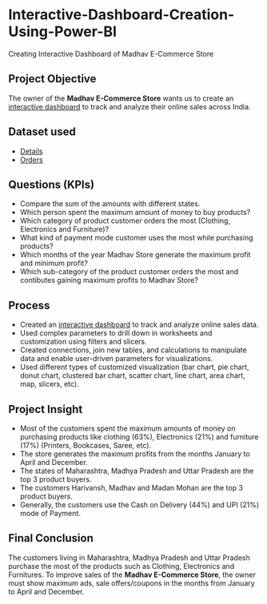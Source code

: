 # Interactive-Dashboard-Creation-Using-Power-BI
Creating Interactive Dashboard of Madhav E-Commerce Store

## **Project Objective**

The owner of the **Madhav E-Commerce Store** wants us to create an <a href="https://github.com/Deepak-Jha-2025/Power-BI-Sales-Dashboard/blob/main/Power%20BI%20Sales%20Dashboard%20Project.pdf">interactive dashboard</a> to track and analyze their online sales across India.


## **Dataset used**

- <a href="https://github.com/Deepak-Jha-2025/Power-BI-Sales-Dashboard/blob/main/Details.csv">Details</a>
- <a href="https://github.com/Deepak-Jha-2025/Power-BI-Sales-Dashboard/blob/main/Orders.csv">Orders</a>


## **Questions (KPIs)**

- Compare the sum of the amounts with different states.
- Which person spent the maximum amount of money to buy products?
- Which category of product customer orders the most (Clothing, Electronics and Furniture)?
- What kind of payment mode customer uses the most while purchasing products?
- Which months of the year Madhav Store generate the maximum profit and minimum profit?
- Which sub-category of the product customer orders the most and contibutes gaining maximum profits to Madhav Store?


## **Process**

- Created an <a href="https://github.com/Deepak-Jha-2025/Power-BI-Sales-Dashboard/blob/main/Power%20BI%20Sales%20Dashboard%20Project.pdf">interactive dashboard</a> to track and analyze online sales data.
- Used complex parameters to drill down in worksheets and customization using filters and slicers.
- Created connections, join new tables, and calculations to manipulate data and enable user-driven parameters for visualizations.
- Used different types of customized visualization (bar chart, pie chart, donut chart, clustered bar chart, scatter chart, line chart, area chart, map, slicers, etc).


## **Project Insight**

- Most of the customers spent the maximum amounts of money on purchasing products like clothing (63%), Electronics (21%) and furniture (17%) (Printers, Bookcases, Saree, etc).
- The store generates the maximum profits from the months January to April and December.
- The states of Maharashtra, Madhya Pradesh and Uttar Pradesh are the top 3 product buyers.
- The customers Harivansh, Madhav and Madan Mohan are the top 3 product buyers.
- Generally, the customers use the Cash on Delivery (44%) and UPI (21%) mode of Payment.

## **Final Conclusion**

The customers living in Maharashtra, Madhya Pradesh and Uttar Pradesh purchase the most of the products such as Clothing, Electronics and Furnitures. To improve sales of the **Madhav E-Commerce Store**, the owner must show maximum ads, sale offers/coupons in the months from January to April and December.
